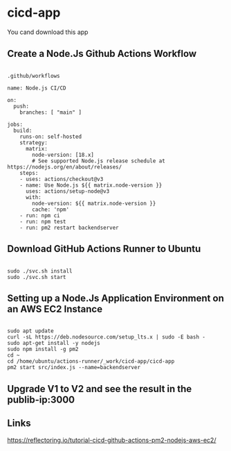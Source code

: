 # cicd-app

You cand download this app

## Create a Node.Js Github Actions Workflow
```

.github/workflows

name: Node.js CI/CD

on:
  push:
    branches: [ "main" ]

jobs:
  build:
    runs-on: self-hosted
    strategy:
      matrix:
        node-version: [18.x]
        # See supported Node.js release schedule at https://nodejs.org/en/about/releases/
    steps:
    - uses: actions/checkout@v3
    - name: Use Node.js ${{ matrix.node-version }}
      uses: actions/setup-node@v3
      with:
        node-version: ${{ matrix.node-version }}
        cache: 'npm'
    - run: npm ci
    - run: npm test
    - run: pm2 restart backendserver
```


## Download GitHub Actions Runner to Ubuntu
```

sudo ./svc.sh install
sudo ./svc.sh start
```


## Setting up a Node.Js Application Environment on an AWS EC2 Instance
```

sudo apt update
curl -sL https://deb.nodesource.com/setup_lts.x | sudo -E bash -
sudo apt-get install -y nodejs
sudo npm install -g pm2
cd ~
cd /home/ubuntu/actions-runner/_work/cicd-app/cicd-app
pm2 start src/index.js --name=backendserver
```


## Upgrade V1 to V2 and see the result in the publib-ip:3000

## Links
https://reflectoring.io/tutorial-cicd-github-actions-pm2-nodejs-aws-ec2/
